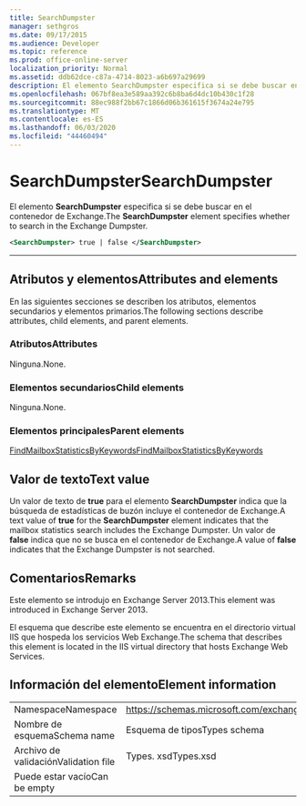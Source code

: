 ```yaml
---
title: SearchDumpster
manager: sethgros
ms.date: 09/17/2015
ms.audience: Developer
ms.topic: reference
ms.prod: office-online-server
localization_priority: Normal
ms.assetid: ddb62dce-c87a-4714-8023-a6b697a29699
description: El elemento SearchDumpster especifica si se debe buscar en el contenedor de Exchange.
ms.openlocfilehash: 067bf8ea3e589aa392c6b8ba6d4dc10b430c1f28
ms.sourcegitcommit: 88ec988f2bb67c1866d06b361615f3674a24e795
ms.translationtype: MT
ms.contentlocale: es-ES
ms.lasthandoff: 06/03/2020
ms.locfileid: "44460494"
---
```

# <a name="searchdumpster"></a><span data-ttu-id="ffe98-103">SearchDumpster</span><span class="sxs-lookup"><span data-stu-id="ffe98-103">SearchDumpster</span></span>

<span data-ttu-id="ffe98-104">El elemento **SearchDumpster** especifica si se debe buscar en el contenedor de Exchange.</span><span class="sxs-lookup"><span data-stu-id="ffe98-104">The **SearchDumpster** element specifies whether to search in the Exchange Dumpster.</span></span> 
  
```XML
<SearchDumpster> true | false </SearchDumpster>
```

 ****
## <a name="attributes-and-elements"></a><span data-ttu-id="ffe98-105">Atributos y elementos</span><span class="sxs-lookup"><span data-stu-id="ffe98-105">Attributes and elements</span></span>

<span data-ttu-id="ffe98-106">En las siguientes secciones se describen los atributos, elementos secundarios y elementos primarios.</span><span class="sxs-lookup"><span data-stu-id="ffe98-106">The following sections describe attributes, child elements, and parent elements.</span></span>
  
### <a name="attributes"></a><span data-ttu-id="ffe98-107">Atributos</span><span class="sxs-lookup"><span data-stu-id="ffe98-107">Attributes</span></span>

<span data-ttu-id="ffe98-108">Ninguna.</span><span class="sxs-lookup"><span data-stu-id="ffe98-108">None.</span></span>
  
### <a name="child-elements"></a><span data-ttu-id="ffe98-109">Elementos secundarios</span><span class="sxs-lookup"><span data-stu-id="ffe98-109">Child elements</span></span>

<span data-ttu-id="ffe98-110">Ninguna.</span><span class="sxs-lookup"><span data-stu-id="ffe98-110">None.</span></span>
  
### <a name="parent-elements"></a><span data-ttu-id="ffe98-111">Elementos principales</span><span class="sxs-lookup"><span data-stu-id="ffe98-111">Parent elements</span></span>

[<span data-ttu-id="ffe98-112">FindMailboxStatisticsByKeywords</span><span class="sxs-lookup"><span data-stu-id="ffe98-112">FindMailboxStatisticsByKeywords</span></span>](findmailboxstatisticsbykeywords.md)
  
## <a name="text-value"></a><span data-ttu-id="ffe98-113">Valor de texto</span><span class="sxs-lookup"><span data-stu-id="ffe98-113">Text value</span></span>

<span data-ttu-id="ffe98-114">Un valor de texto de **true** para el elemento **SearchDumpster** indica que la búsqueda de estadísticas de buzón incluye el contenedor de Exchange.</span><span class="sxs-lookup"><span data-stu-id="ffe98-114">A text value of **true** for the **SearchDumpster** element indicates that the mailbox statistics search includes the Exchange Dumpster.</span></span> <span data-ttu-id="ffe98-115">Un valor de **false** indica que no se busca en el contenedor de Exchange.</span><span class="sxs-lookup"><span data-stu-id="ffe98-115">A value of **false** indicates that the Exchange Dumpster is not searched.</span></span> 
  
## <a name="remarks"></a><span data-ttu-id="ffe98-116">Comentarios</span><span class="sxs-lookup"><span data-stu-id="ffe98-116">Remarks</span></span>

<span data-ttu-id="ffe98-117">Este elemento se introdujo en Exchange Server 2013.</span><span class="sxs-lookup"><span data-stu-id="ffe98-117">This element was introduced in Exchange Server 2013.</span></span>
  
<span data-ttu-id="ffe98-118">El esquema que describe este elemento se encuentra en el directorio virtual IIS que hospeda los servicios Web Exchange.</span><span class="sxs-lookup"><span data-stu-id="ffe98-118">The schema that describes this element is located in the IIS virtual directory that hosts Exchange Web Services.</span></span>
  
## <a name="element-information"></a><span data-ttu-id="ffe98-119">Información del elemento</span><span class="sxs-lookup"><span data-stu-id="ffe98-119">Element information</span></span>

|||
|:-----|:-----|
|<span data-ttu-id="ffe98-120">Namespace</span><span class="sxs-lookup"><span data-stu-id="ffe98-120">Namespace</span></span>  <br/> |https://schemas.microsoft.com/exchange/services/2006/types  <br/> |
|<span data-ttu-id="ffe98-121">Nombre de esquema</span><span class="sxs-lookup"><span data-stu-id="ffe98-121">Schema name</span></span>  <br/> |<span data-ttu-id="ffe98-122">Esquema de tipos</span><span class="sxs-lookup"><span data-stu-id="ffe98-122">Types schema</span></span>  <br/> |
|<span data-ttu-id="ffe98-123">Archivo de validación</span><span class="sxs-lookup"><span data-stu-id="ffe98-123">Validation file</span></span>  <br/> |<span data-ttu-id="ffe98-124">Types. xsd</span><span class="sxs-lookup"><span data-stu-id="ffe98-124">Types.xsd</span></span>  <br/> |
|<span data-ttu-id="ffe98-125">Puede estar vacío</span><span class="sxs-lookup"><span data-stu-id="ffe98-125">Can be empty</span></span>  <br/> ||
   

